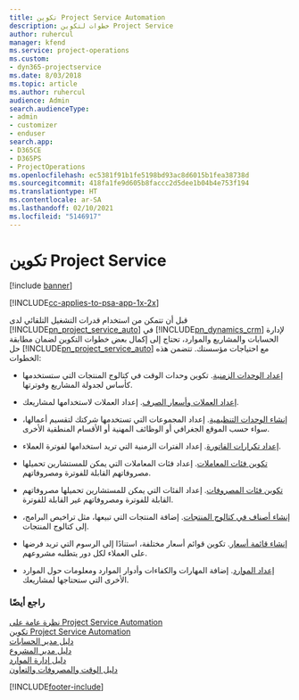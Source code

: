 ```yaml
---
title: تكوين Project Service Automation
description: خطوات لتكوين Project Service
author: ruhercul
manager: kfend
ms.service: project-operations
ms.custom:
- dyn365-projectservice
ms.date: 8/03/2018
ms.topic: article
ms.author: ruhercul
audience: Admin
search.audienceType:
- admin
- customizer
- enduser
search.app:
- D365CE
- D365PS
- ProjectOperations
ms.openlocfilehash: ec5381f91b1fe5198bd93ac8d6015b1fea38738d
ms.sourcegitcommit: 418fa1fe9d605b8faccc2d5dee1b04b4e753f194
ms.translationtype: HT
ms.contentlocale: ar-SA
ms.lasthandoff: 02/10/2021
ms.locfileid: "5146917"
---
```

# <a name="configure-project-service"></a>تكوين Project Service

[!include [banner](../includes/psa-now-project-operations.md)]

[!INCLUDE[cc-applies-to-psa-app-1x-2x](../includes/cc-applies-to-psa-app-1x-2x.md)]

قبل أن تتمكن من استخدام قدرات التشغيل التلقائي لدى [!INCLUDE[pn_project_service_auto](../includes/pn-project-service-auto.md)] في [!INCLUDE[pn_dynamics_crm](../includes/pn-dynamics-crm.md)] لإدارة الحسابات والمشاريع والموارد، تحتاج إلى إكمال بعض خطوات التكوين لضمان مطابقة حل [!INCLUDE[pn_project_service_auto](../includes/pn-project-service-auto.md)] مع احتياجات مؤسستك. تتضمن هذه الخطوات:  
  
-   [إعداد الوحدات الزمنية](../psa/set-up-time-units.md). تكوين وحدات الوقت في كتالوج المنتجات التي ستستخدمها كأساس لجدولة المشاريع وفوترتها.  
  
-   [إعداد العملات وأسعار الصرف](../psa/set-up-currencies-exchange-rates.md). إعداد العملات لاستخدامها لمشاريعك.  
  
-   [إنشاء الوحدات التنظيمية](../psa/create-organizational-units.md). إعداد المجموعات التي تستخدمها شركتك لتقسيم أعمالها، سواء حسب الموقع الجغرافي أو الوظائف المهنية أو الأقسام المنطقية الأخرى.  
  
-   [إعداد تكرارات الفاتورة](../psa/set-up-invoice-frequencies.md). إعداد الفترات الزمنية التي تريد استخدامها لفوترة العملاء.  
  
-   [تكوين فئات المعاملات](../psa/configure-transaction-categories.md). إعداد فئات المعاملات التي يمكن للمستشارين تحميلها مصروفاتهم القابلة للفوترة ومصروفاتهم.  
  
-   [تكوين فئات المصروفات](../psa/configure-expense-categories.md). إعداد الفئات التي يمكن للمستشارين تحميلها مصروفاتهم القابلة للفوترة ومصروفاتهم غير القابلة للفوترة.  
  
-   [إنشاء أصناف في كتالوج المنتجات](../psa/create-product-catalog-items.md). إضافة المنتجات التي تبيعها، مثل تراخيص البرامج، إلى كتالوج المنتجات.  
  
-   [إنشاء قائمة أسعار](../psa/create-price-list.md). تكوين قوائم أسعار مختلفة، استنادًا إلى الرسوم التي تريد فرضها على العملاء لكل دور يتطلبه مشروعهم.  
  
-   [إعداد الموارد](../psa/set-up-resources.md). إضافة المهارات والكفاءات وأدوار الموارد ومعلومات حول الموارد الأخرى التي ستحتاجها لمشاريعك.  
  
### <a name="see-also"></a>راجع أيضًا  
 [نظرة عامة على Project Service Automation](../psa/overview.md)   
 [تكوين Project Service Automation](../psa/configure.md)   
 [دليل مدير الحسابات](../psa/account-manager-guide.md)   
 [دليل مدير المشروع](../psa/project-manager-guide.md)   
 [دليل إدارة الموارد](../psa/resource-manager-guide.md)   
 [دليل الوقت والمصروفات والتعاون](../psa/time-expense-collaboration-guide.md)


[!INCLUDE[footer-include](../includes/footer-banner.md)]